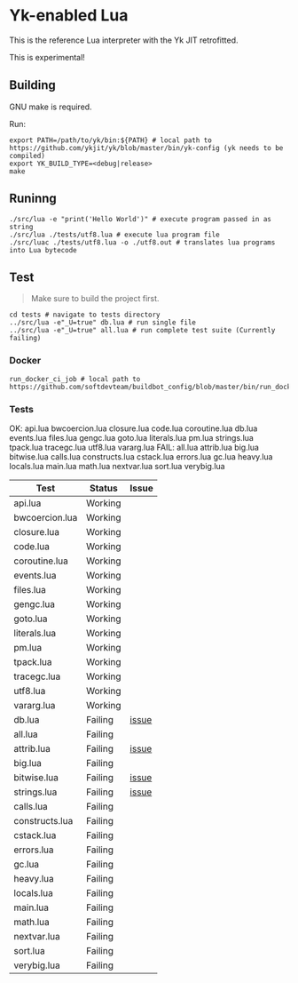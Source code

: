 # Yk-enabled Lua

This is the reference Lua interpreter with the Yk JIT retrofitted.

This is experimental!

## Building

GNU make is required.

Run:
```shell
export PATH=/path/to/yk/bin:${PATH} # local path to https://github.com/ykjit/yk/blob/master/bin/yk-config (yk needs to be compiled)
export YK_BUILD_TYPE=<debug|release>
make
```

## Runinng

```shell
./src/lua -e "print('Hello World')" # execute program passed in as string
./src/lua ./tests/utf8.lua # execute lua program file
./src/luac ./tests/utf8.lua -o ./utf8.out # translates lua programs into Lua bytecode
```

## Test

> Make sure to build the project first.

```shell
cd tests # navigate to tests directory
../src/lua -e"_U=true" db.lua # run single file
../src/lua -e"_U=true" all.lua # run complete test suite (Currently failing)
```

### Docker

```shell
run_docker_ci_job # local path to https://github.com/softdevteam/buildbot_config/blob/master/bin/run_docker_ci_job
```

### Tests

OK: api.lua bwcoercion.lua closure.lua code.lua coroutine.lua db.lua events.lua files.lua gengc.lua goto.lua literals.lua pm.lua strings.lua tpack.lua tracegc.lua utf8.lua vararg.lua
FAIL: all.lua attrib.lua big.lua bitwise.lua calls.lua constructs.lua cstack.lua errors.lua gc.lua heavy.lua locals.lua main.lua math.lua nextvar.lua sort.lua verybig.lua

| Test           | Status  | Issue                                             | 
| -------------- | ------- | ------------------------------------------------- |
| api.lua        | Working |                                                   |
| bwcoercion.lua | Working |                                                   |
| closure.lua    | Working |                                                   |
| code.lua       | Working |                                                   |
| coroutine.lua  | Working |                                                   |
| events.lua     | Working |                                                   |
| files.lua      | Working |                                                   |
| gengc.lua      | Working |                                                   |
| goto.lua       | Working |                                                   |
| literals.lua   | Working |                                                   |
| pm.lua         | Working |                                                   |
| tpack.lua      | Working |                                                   |
| tracegc.lua    | Working |                                                   |
| utf8.lua       | Working |                                                   |
| vararg.lua     | Working |                                                   |
| db.lua         | Failing | [issue](https://github.com/ykjit/yklua/issues/38) |
| all.lua        | Failing |                                                   |
| attrib.lua     | Failing | [issue](https://github.com/ykjit/yklua/issues/42) |
| big.lua        | Failing |                                                   |
| bitwise.lua    | Failing | [issue](https://github.com/ykjit/yklua/issues/40) |
| strings.lua    | Failing | [issue](https://github.com/ykjit/yklua/issues/39) |
| calls.lua      | Failing |                                                   |
| constructs.lua | Failing |                                                   |
| cstack.lua     | Failing |                                                   |
| errors.lua     | Failing |                                                   |
| gc.lua         | Failing |                                                   |
| heavy.lua      | Failing |                                                   |
| locals.lua     | Failing |                                                   |
| main.lua       | Failing |                                                   |
| math.lua       | Failing |                                                   |
| nextvar.lua    | Failing |                                                   |
| sort.lua       | Failing |                                                   |
| verybig.lua    | Failing |                                                   |
